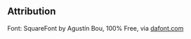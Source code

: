 ## Attribution

Font: SquareFont by Agustín Bou, 100% Free, via [dafont.com](https://www.dafont.com/squarefont.font)
